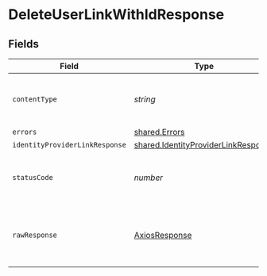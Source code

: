 # DeleteUserLinkWithIdResponse


## Fields

| Field                                                                                      | Type                                                                                       | Required                                                                                   | Description                                                                                |
| ------------------------------------------------------------------------------------------ | ------------------------------------------------------------------------------------------ | ------------------------------------------------------------------------------------------ | ------------------------------------------------------------------------------------------ |
| `contentType`                                                                              | *string*                                                                                   | :heavy_check_mark:                                                                         | HTTP response content type for this operation                                              |
| `errors`                                                                                   | [shared.Errors](../../models/shared/errors.md)                                             | :heavy_minus_sign:                                                                         | Error                                                                                      |
| `identityProviderLinkResponse`                                                             | [shared.IdentityProviderLinkResponse](../../models/shared/identityproviderlinkresponse.md) | :heavy_minus_sign:                                                                         | Success                                                                                    |
| `statusCode`                                                                               | *number*                                                                                   | :heavy_check_mark:                                                                         | HTTP response status code for this operation                                               |
| `rawResponse`                                                                              | [AxiosResponse](https://axios-http.com/docs/res_schema)                                    | :heavy_minus_sign:                                                                         | Raw HTTP response; suitable for custom response parsing                                    |